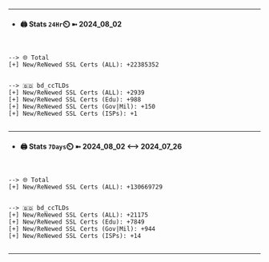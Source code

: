 

---
- #### 🖨️ **Stats** `24Hr`⏲️ ➼ 2024_08_02
```console


--> 🌐 Total
[+] New/ReNewed SSL Certs (ALL): +22385352


--> 🇧🇩 bd_ccTLDs
[+] New/ReNewed SSL Certs (ALL): +2939
[+] New/ReNewed SSL Certs (Edu): +988
[+] New/ReNewed SSL Certs (Gov|Mil): +150
[+] New/ReNewed SSL Certs (ISPs): +1


```

---
- #### 🖨️ **Stats** `7Days`⏲️ ➼ 2024_08_02 <--> 2024_07_26
```console


--> 🌐 Total
[+] New/ReNewed SSL Certs (ALL): +130669729


--> 🇧🇩 bd_ccTLDs
[+] New/ReNewed SSL Certs (ALL): +21175
[+] New/ReNewed SSL Certs (Edu): +7849
[+] New/ReNewed SSL Certs (Gov|Mil): +944
[+] New/ReNewed SSL Certs (ISPs): +14


```

---

